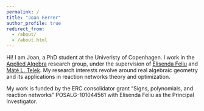 ```yaml
---
permalink: /
title: "Joan Ferrer"
author_profile: true
redirect_from: 
  - /about/
  - /about.html
---
```


Hi! I am Joan, a PhD student at the Univeristy of Copenhagen. I work in the [Applied Algebra](https://www.math.ku.dk/english/research/ag/applied-algebra-research-group/) research group, under the supervision of [Elisenda Feliu](https://web.math.ku.dk/~efeliu/) and [Máté L. Telek](https://matetelek.wordpress.com/). My research interests revolve around real algebraic geometry and its applications in reaction networks theory and optimization. 

My work is funded by the ERC consolidator grant  “Signs, polynomials, and reaction networks” POSALG-101044561 with Elisenda Feliu as the Principal Investigator.

